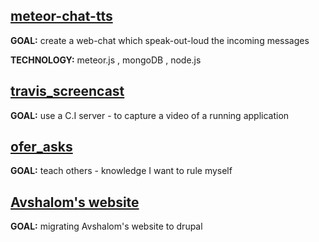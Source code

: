 
[meteor-chat-tts](https://github.com/brownman/meteor-chat-tts) 
-----
**GOAL:** create a web-chat which speak-out-loud the incoming messages

**TECHNOLOGY:** meteor.js , mongoDB , node.js
 

[travis_screencast](https://github.com/brownman/travis_screencast)
-------
**GOAL:** use a C.I server - to capture a video of a running application


[ofer_asks](https://github.com/brownman/ofer_asks)
-----
**GOAL:** teach others - knowledge I want to rule myself


[Avshalom's website](http://drupal-ex01.rhcloud.com/)
---
**GOAL:** migrating Avshalom's website to drupal
